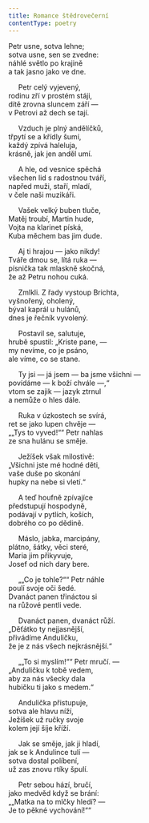 ```yaml
---
title: Romance štědrovečerní
contentType: poetry
---
```


<section>

Petr usne, sotva lehne;  
sotva usne, sen se zvedne:  
náhlé světlo po krajině  
a tak jasno jako ve dne.

</section>

<section>

     Petr celý vyjevený,  
rodinu zří v prostém stáji,  
dítě zrovna sluncem září —  
v Petrovi až dech se tají.

</section>

<section>

     Vzduch je plný andělíčků,  
třpytí se a křídly šumí,  
každý zpívá haleluja,  
krásně, jak jen anděl umí.

</section>

<section>

     A hle, od vesnice spěchá  
všechen lid s radostnou tváří,  
napřed muži, staří, mladí,  
v čele naši muzikáři.

</section>

<section>

     Vašek velký buben tluče,  
Matěj troubí, Martin hude,  
Vojta na klarinet píská,  
Kuba měchem bas jim dude.

</section>

<section>

     Aj ti hrajou — jako nikdy!  
Tváře dmou se, lítá ruka —  
písnička tak mlaskně skočná,  
že až Petru nohou cuká.

</section>

<section>

     Zmlkli. Z řady vystoup Brichta,  
vyšnořený, oholený,  
býval kaprál u hulánů,  
dnes je řečník vyvolený.

</section>

<section>

     Postavil se, salutuje,  
hrubě spustil: „Kriste pane, —  
my nevíme, co je psáno,  
ale víme, co se stane.

</section>

<section>

     Ty jsi — já jsem — ba jsme všichni —  
povídáme — k boží chvále —,“  
vtom se zajik — jazyk ztrnul  
a nemůže o hles dále.

</section>

<section>

     Ruka v úzkostech se svírá,  
ret se jako lupen chvěje —  
„„Tys to vyved!““ Petr nahlas  
ze sna hulánu se směje.

</section>

<section>

     Ježíšek však milostivě:  
„Všichni jste mé hodné děti,  
vaše duše po skonání  
hupky na nebe si vletí.“

</section>

<section>

     A teď houfně zpívajíce  
předstupují hospodyně,  
podávají v pytlích, koších,  
dobrého co po dědině.

</section>

<section>

     Máslo, jabka, marcipány,  
plátno, šátky, věci steré,  
Maria jim přikyvuje,  
Josef od nich dary bere.

</section>

<section>

     „„Co je tohle?““ Petr náhle  
poulí svoje oči šedé.  
Dvanáct panen třináctou si  
na růžové pentli vede.

</section>

<section>

     Dvanáct panen, dvanáct růží.  
„Děťátko ty nejjasnější,  
přivádíme Anduličku,  
že je z nás všech nejkrásnější.“

</section>

<section>

     „„To si myslím!““ Petr mručí. —  
„Anduličku k tobě vedem,  
aby za nás všecky dala  
hubičku ti jako s medem.“

</section>

<section>

     Andulička přistupuje,  
sotva ale hlavu níží,  
Ježíšek už ručky svoje  
kolem její šíje kříží.

</section>

<section>

     Jak se směje, jak ji hladí,  
jak se k Andulince tulí —  
sotva dostal políbení,  
už zas znovu rtíky špulí.

</section>

<section>

     Petr sebou hází, bručí,  
jako medvěd když se brání:  
„„Matka na to mlčky hledí? —  
Je to pěkné vychování!““

</section>
